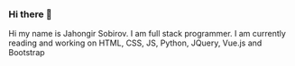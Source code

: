 ### Hi there 👋
Hi my name is Jahongir Sobirov. I am full stack programmer. I am currently reading and working on HTML, CSS, JS, Python, JQuery, Vue.js and Bootstrap
<!--
**Jahongir2007/jahongir2007** is a ✨ _special_ ✨ repository because its `README.md` (this file) appears on your GitHub profile.

Here are some ideas to get you started:

- 🔭 I’m currently working on Python and JS
- 🌱 I’m currently learning Python, JS, JQuery, Vue.js and Bootstrap
- 💬 Ask me about jahongir.sobirov.2007@mail.ru
-->

